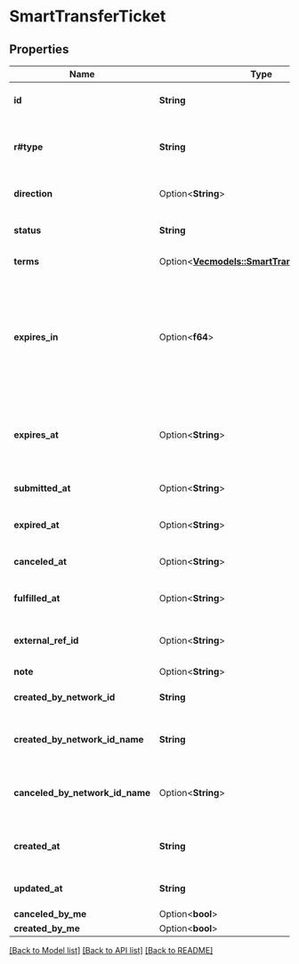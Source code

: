 # SmartTransferTicket

## Properties

Name | Type | Description | Notes
------------ | ------------- | ------------- | -------------
**id** | **String** | Unique id of Smart Transfer ticket | 
**r#type** | **String** | Kind of Smart Transfer. Can be either `ASYNC` or `ATOMIC` | 
**direction** | Option<**String**> | Direction of Smart Transfer. | [optional]
**status** | **String** | Current status of Smart Transfer ticket | 
**terms** | Option<[**Vec<models::SmartTransferTicketTerm>**](SmartTransferTicketTerm.md)> | Ticket terms (legs) | [optional]
**expires_in** | Option<**f64**> | Number of hours for expiration.This data is valid only it ticket not in DRAFT state and it will be used to calculate expiresAt value | [optional]
**expires_at** | Option<**String**> | Date and time at which the ticket will expire if no funding is performed. | [optional]
**submitted_at** | Option<**String**> | Date and time when ticket is submitted. | [optional]
**expired_at** | Option<**String**> | Date and time when ticket is expired. | [optional]
**canceled_at** | Option<**String**> | Date and time when ticket is canceled. | [optional]
**fulfilled_at** | Option<**String**> | Date and time when ticket is fulfilled. | [optional]
**external_ref_id** | Option<**String**> | External Ref ID for Smart Transfer ticket. | [optional]
**note** | Option<**String**> | Note | [optional]
**created_by_network_id** | **String** | ID of network profile that created ticket | 
**created_by_network_id_name** | **String** | Name of network profile that created ticket | 
**canceled_by_network_id_name** | Option<**String**> | Name of network profile that canceled ticket | [optional]
**created_at** | **String** | Date and time at which the ticket is created. | 
**updated_at** | **String** | Date and time of last ticket update. | 
**canceled_by_me** | Option<**bool**> |  | [optional]
**created_by_me** | Option<**bool**> |  | [optional]

[[Back to Model list]](../README.md#documentation-for-models) [[Back to API list]](../README.md#documentation-for-api-endpoints) [[Back to README]](../README.md)


